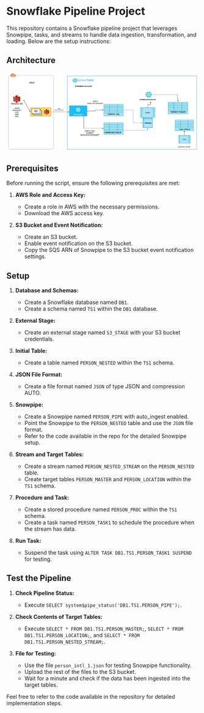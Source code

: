 # Snowflake Pipeline Project

This repository contains a Snowflake pipeline project that leverages Snowpipe, tasks, and streams to handle data ingestion, transformation, and loading. Below are the setup instructions:

## Architecture

![Project Architecture](https://github.com/Sayanss99/Data_Pipeline/blob/main/Architecture.png)

## Prerequisites

Before running the script, ensure the following prerequisites are met:

1. **AWS Role and Access Key:**
   - Create a role in AWS with the necessary permissions.
   - Download the AWS access key.

2. **S3 Bucket and Event Notification:**
   - Create an S3 bucket.
   - Enable event notification on the S3 bucket.
   - Copy the SQS ARN of Snowpipe to the S3 bucket event notification settings.

## Setup

1. **Database and Schemas:**
   - Create a Snowflake database named `DB1`.
   - Create a schema named `TS1` within the `DB1` database.

2. **External Stage:**
   - Create an external stage named `S3_STAGE` with your S3 bucket credentials.

3. **Initial Table:**
   - Create a table named `PERSON_NESTED` within the `TS1` schema.

4. **JSON File Format:**
   - Create a file format named `JSON` of type JSON and compression AUTO.

5. **Snowpipe:**
   - Create a Snowpipe named `PERSON_PIPE` with auto_ingest enabled.
   - Point the Snowpipe to the `PERSON_NESTED` table and use the `JSON` file format.
   - Refer to the code available in the repo for the detailed Snowpipe setup.

6. **Stream and Target Tables:**
   - Create a stream named `PERSON_NESTED_STREAM` on the `PERSON_NESTED` table.
   - Create target tables `PERSON_MASTER` and `PERSON_LOCATION` within the `TS1` schema.

7. **Procedure and Task:**
   - Create a stored procedure named `PERSON_PROC` within the `TS1` schema.
   - Create a task named `PERSON_TASK1` to schedule the procedure when the stream has data.

8. **Run Task:**
   - Suspend the task using `ALTER TASK DB1.TS1.PERSON_TASK1 SUSPEND` for testing.

## Test the Pipeline

1. **Check Pipeline Status:**
   - Execute `SELECT system$pipe_status('DB1.TS1.PERSON_PIPE');`.

2. **Check Contents of Target Tables:**
   - Execute `SELECT * FROM DB1.TS1.PERSON_MASTER;`, `SELECT * FROM DB1.TS1.PERSON_LOCATION;`, and `SELECT * FROM DB1.TS1.PERSON_NESTED_STREAM;`.

3. **File for Testing:**
   - Use the file `person_intl_1.json` for testing Snowpipe functionality.
   - Upload the rest of the files to the S3 bucket.
   - Wait for a minute and check if the data has been ingested into the target tables.
     

Feel free to refer to the code available in the repository for detailed implementation steps.
